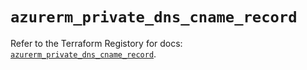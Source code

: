 # `azurerm_private_dns_cname_record`

Refer to the Terraform Registory for docs: [`azurerm_private_dns_cname_record`](https://www.terraform.io/docs/providers/azurerm/r/private_dns_cname_record).
